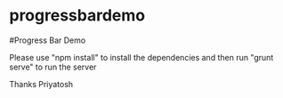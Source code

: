 # progressbardemo


#Progress Bar Demo


Please use "npm install" to install the dependencies and  then
run "grunt serve" to run the server


Thanks 
Priyatosh
